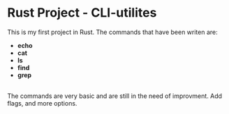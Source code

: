 # Rust Project - CLI-utilites
This is my first project in Rust. The commands that have been writen are:
- **echo**
- **cat**
- **ls**
- **find**
- **grep**
<br>
The commands are very basic and are still in the need of improvment. 
Add flags, and more options.
